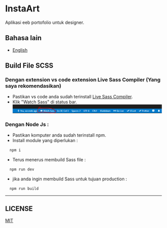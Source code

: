 # InstaArt
Aplikasi eeb portofolio untuk designer. 

## Bahasa lain
- [English](./README.md)

<!-- ## Website
https://rutinitaspelajar.duckdns.org -->

## Build File SCSS
### Dengan extension vs code extension Live Sass Compiler (Yang saya rekomendasikan)
- Pastikan vs code anda sudah terinstall [Live Sass Compiler](https://marketplace.visualstudio.com/items?itemName=ritwickdey.live-sass).
- Klik "Watch Sass" di status bar.
  ![live sass compiler status bar image](./live-sass-compiler-status-bar.png)

### Dengan Node Js :
- Pastikan komputer anda sudah terinstall npm.
- Install module yang diperlukan : 
```bash 
  npm i
```
- Terus menerus membuild Sass file :
```bash 
  npm run dev
```
- jika anda ingin membuild Sass untuk tujuan production :
```bash 
  npm run build
```

---
## LICENSE
[MIT](./LICENSE.md)

<!-- © Dibuat Oleh [Yusril A. P.](https://github.com/yusril-adr) -->